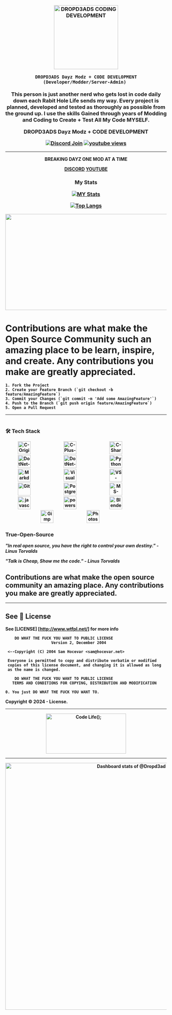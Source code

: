 <h3 align="center">
  <br />
   <a  href="https://github.com/Dropd3ad/Dropd3ad"><img src="https://cdn.discordapp.com/attachments/1195620869121257502/1213937010981740634/codelife.gif?ex=65f749f1&is=65e4d4f1&hm=741d94397b8076ef4765eeb002bfc09fc36ce6a527e66962e3d24a87ff5cff54&" alt="DROPD3ADS CODING DEVELOPMENT" width="200" /></a>
  <br />


<p align="center">
  <strong><code>DROPD3ADS Dayz Modz + CODE DEVELOPMENT (Developer/Modder/Server-Admin) </code></strong>
  <br>
  <br>
  <strong>This person is just another nerd who gets lost in code daily down each Rabit Hole Life sends my way. Every project is planned, developed and tested as thoroughly as possible from the ground up. I use the skills Gained through years of Modding and Coding to Create + Test All My Code MYSELF.</strong>
</p>




<p align="center">
 <strong>DROPD3ADS Dayz Modz + CODE DEVELOPMENT
</p>

   <p align="center">
      <a href="https://discord.com/invite/pAEG4axbZY">
         <img alt="Discord Join" title="Join the Discord Server" src="https://img.shields.io/discord/1195551702791770165?color=5865F2&style=for-the-badge&labelColor=5e6af0&logo=discord&logoColor=white&label=Join"/></a>
      <a href="https://www.youtube.com/@DROPD3AD9969">
         <img alt="youtube views" title="Total YouTube views" src="https://img.shields.io/youtube/channel/views/UCO5R9Mk8Bf5_9MkS4UQUqOw?color=%b2071b&logoColor=white&style=for-the-badge&labelColor=b2071b&logo=youtube"/></a> 
   </p>

</h3>

<hr />

<p  align="center">BREAKING DAYZ ONE MOD AT A TIME</p>

<p align="center">
 <a  href="https://discord.gg/9FwYsXeR">DISCORD</a>
 <a  href="https://www.youtube.com/channel/UCO5R9Mk8Bf5_9MkS4UQUqOw">YOUTUBE</a>
 <a  href=""></a>
  </p>
  
<h3 align="center"> 
 My Stats  
  
<p align="center">
  
[![](http://github-readme-streak-stats.herokuapp.com?user=Dropd3ad&theme=tokyonight "MY Stats")](https://git.io/streak-stats)

[![Top Langs](https://github-readme-stats.vercel.app/api/top-langs/?username=Dropd3ad&layout=compact&theme=vision-friendly-dark)](https://github.com/anuraghazra/github-readme-stats "Most Used")
  
<div align="center">
  <img src="https://media.giphy.com/media/dWesBcTLavkZuG35MI/giphy.gif" width="600" height="300"/>
</div>

<!--CONTRIBUTING-->

# Contributions are what make the Open Source Community such an amazing place to be learn, inspire, and create. Any contributions you make are **greatly appreciated**.
```
1. Fork the Project
2. Create your Feature Branch (`git checkout -b feature/AmazingFeature`)
3. Commit your Changes (`git commit -m 'Add some AmazingFeature'`)
4. Push to the Branch (`git push origin feature/AmazingFeature`)
5. Open a Pull Request
```
<hr />

#

### 🛠️ Tech Stack

   <p align="center">
<img alt="C-Original" title="C-Original" width="40px" style="margin-right:100px;" src="https://cdn.jsdelivr.net/gh/devicons/devicon/icons/c/c-original.svg" />
<img alt="C-Plus-Plus" title="C-Plus-Plus" width="40px" style="margin-right:100px;" src="https://cdn.jsdelivr.net/gh/devicons/devicon/icons/cplusplus/cplusplus-original.svg" />
<img alt="C-Sharp" title="C-Sharp" width="40px" style="margin-right:100px;" src="https://cdn.jsdelivr.net/gh/devicons/devicon/icons/csharp/csharp-original.svg" />
<img alt="DotNet-Original" title="DotNet-Original" width="40px" style="margin-right:100px;" src="https://cdn.jsdelivr.net/gh/devicons/devicon/icons/dot-net/dot-net-original.svg" />
<img alt="DotNet-Core" title="DotNet-Core" width="40px" style="margin-right:100px;" src="https://cdn.jsdelivr.net/gh/devicons/devicon/icons/dotnetcore/dotnetcore-original.svg" />
<img alt="Python" title="Python" width="40px" style="margin-right:100px;" src="https://cdn.jsdelivr.net/gh/devicons/devicon/icons/python/python-original.svg" />
<img alt="Markdown" title="Markdown" width="40px" style="margin-right:100px;" src="https://cdn.jsdelivr.net/gh/devicons/devicon/icons/markdown/markdown-original.svg" />
<img alt="VisualStudio" title="VisualStudio" width="40px" style="margin-right:100px;" src="https://cdn.jsdelivr.net/gh/devicons/devicon/icons/visualstudio/visualstudio-plain.svg" />
<img alt="VS-Code" title="VS-Code" width="40px" style="margin-right:100px;" src="https://cdn.jsdelivr.net/gh/devicons/devicon/icons/vscode/vscode-original.svg" />
<img alt="Git" title="Git" width="40px" style="margin-right:100px;" src="https://cdn.jsdelivr.net/gh/devicons/devicon/icons/git/git-original.svg" />
<img alt="PostgreSQL" title="PostgreSQL" width="40px" style="margin-right:100px;" src="https://cdn.jsdelivr.net/gh/devicons/devicon/icons/postgresql/postgresql-original.svg" />
<img alt="MS-SQL" title="MS-SQL" width="40px" style="margin-right:100px;" src="https://cdn.jsdelivr.net/gh/devicons/devicon/icons/microsoftsqlserver/microsoftsqlserver-plain.svg" />
<img alt="javascript-original" title="javascript-original" width="40px" style="margin-right:100px;" src="https://cdn.jsdelivr.net/gh/devicons/devicon/icons/javascript/javascript-original.svg" />
<img alt="powershell-original" title="powershell-original" width="40px" style="margin-right:100px;" src="https://cdn.jsdelivr.net/gh/devicons/devicon/icons/powershell/powershell-original.svg" />
<img alt="Blender" title="Blender" width="40px" style="margin-right:100px;" src="https://cdn.jsdelivr.net/gh/devicons/devicon/icons/blender/blender-original.svg" />
<img alt="Gimp" title="Gimp" width="40px" style="margin-right:100px;" src="https://cdn.jsdelivr.net/gh/devicons/devicon/icons/gimp/gimp-original.svg" />
<img alt="Photoshop" title="Photoshop" width="40px" style="margin-right:100px;" src="https://cdn.jsdelivr.net/gh/devicons/devicon/icons/photoshop/photoshop-plain.svg" />
   </p>

### True-Open-Source

**_"In real open source, you have the right to control your own destiny."_** _- Linus Torvalds_

**_"Talk is Cheap, Show me the code."_** _- Linus Torvalds_

## Contributions are what make the open source community an amazing place. Any contributions you make are **greatly appreciated**.

<hr />



## See 🔑 License

See [LICENSE] [http://www.wtfpl.net/] for more info
```
    DO WHAT THE FUCK YOU WANT TO PUBLIC LICENSE
                    Version 2, December 2004

 <--Copyright (C) 2004 Sam Hocevar <sam@hocevar.net>

 Everyone is permitted to copy and distribute verbatim or modified
 copies of this license document, and changing it is allowed as long
 as the name is changed.

    DO WHAT THE FUCK YOU WANT TO PUBLIC LICENSE
   TERMS AND CONDITIONS FOR COPYING, DISTRIBUTION AND MODIFICATION

0. You just DO WHAT THE FUCK YOU WANT TO.  
```
Copyright © 2024 -  License.

<hr />

<p align="center">
  <a href="https://github.com/Dropd3ad/Dropd3ad">
    <img src="https://cdn.discordapp.com/attachments/1195620869121257502/1213937010981740634/codelife.gif?ex=65f749f1&is=65e4d4f1&hm=741d94397b8076ef4765eeb002bfc09fc36ce6a527e66962e3d24a87ff5cff54&" alt="Code Life();" width="250" height="125">
  </a>

<hr />

<a href="https://next.ossinsight.io/widgets/official/compose-user-dashboard-stats?user_id=133103078" target="_blank" style="display: block" align="center">
  <picture>
    <source media="(prefers-color-scheme: dark)" srcset="https://next.ossinsight.io/widgets/official/compose-user-dashboard-stats/thumbnail.png?user_id=133103078&image_size=auto&color_scheme=dark" width="771" height="auto">
    <img alt="Dashboard stats of @Dropd3ad" src="https://next.ossinsight.io/widgets/official/compose-user-dashboard-stats/thumbnail.png?user_id=133103078&image_size=auto&color_scheme=light" width="771" height="auto">
  </picture>
</a>

<!-- >_**NOTE:** Notes template._ -->

